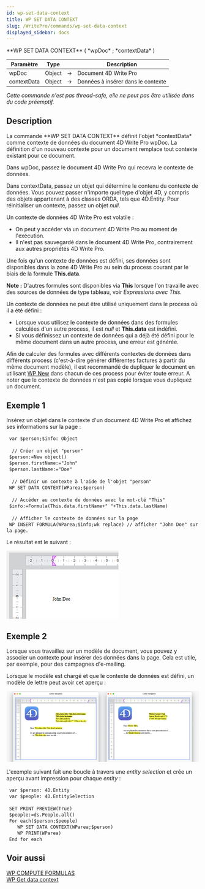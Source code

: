 ```yaml
---
id: wp-set-data-context
title: WP SET DATA CONTEXT
slug: /WritePro/commands/wp-set-data-context
displayed_sidebar: docs
---
```


<!--REF #_command_.WP SET DATA CONTEXT.Syntax-->**WP SET DATA CONTEXT** ( *wpDoc* ; *contextData* )<!-- END REF-->
<!--REF #_command_.WP SET DATA CONTEXT.Params-->
| Paramètre | Type |  | Description |
| --- | --- | --- | --- |
| wpDoc | Object | &#8594;  | Document 4D Write Pro |
| contextData | Object | &#8594;  | Données à insérer dans le contexte |

<!-- END REF-->

*Cette commande n'est pas thread-safe, elle ne peut pas être utilisée dans du code préemptif.*


## Description 

<!--REF #_command_.WP SET DATA CONTEXT.Summary-->La commande **WP SET DATA CONTEXT** définit l'objet *contextData* comme contexte de données du document 4D Write Pro wpDoc.<!-- END REF--> La définition d'un nouveau contexte pour un document remplace tout contexte existant pour ce document. 

Dans wpDoc, passez le document 4D Write Pro qui recevra le contexte de données. 

Dans contextData, passez un objet qui détermine le contenu du contexte de données. Vous pouvez passer n'importe quel type d'objet 4D, y compris des objets appartenant à des classes ORDA, tels que 4D.Entity. Pour réinitialiser un contexte, passez un objet *null*.

Un contexte de données 4D Write Pro est volatile : 

* On peut y accéder via un document 4D Write Pro au moment de l'exécution.
* Il n'est pas sauvegardé dans le document 4D Write Pro, contrairement aux autres propriétés 4D Write Pro.

Une fois qu'un contexte de données est défini, ses données sont disponibles dans la zone 4D Write Pro au sein du process courant par le biais de la formule **This.data**.

**Note :** D'autres formules sont disponibles via **This** lorsque l'on travaille avec des sources de données de type tableau, voir *Expressions avec This*.

Un contexte de données ne peut être utilisé uniquement dans le process où il a été défini :

* Lorsque vous utilisez le contexte de données dans des formules calculées d'un autre process, il est *null* et **This.data** est indéfini.
* Si vous définissez un contexte de données qui a déjà été défini pour le même document dans un autre process, une erreur est générée.

Afin de calculer des formules avec différents contextes de données dans différents process (c'est-à-dire générer différentes factures à partir du même document modèle), il est recommandé de dupliquer le document en utilisant [WP New](wp-new.md) dans chacun de ces process pour éviter toute erreur. A noter que le contexte de données n'est pas copié lorsque vous dupliquez un document.

## Exemple 1 

Insérez un objet dans le contexte d'un document 4D Write Pro et affichez ses informations sur la page :

```4d
 var $person;$info: Object
 
  // Créer un objet "person"
 $person:=New object()
 $person.firstName:="John"
 $person.lastName:="Doe"
 
  // Définir un contexte à l'aide de l'objet "person"
 WP SET DATA CONTEXT(WParea;$person)
 
  // Accéder au contexte de données avec le mot-clé "This"
 $info:=Formula(This.data.firstName+" "+This.data.lastName)
 
  // Afficher le contexte de données sur la page
 WP INSERT FORMULA(WParea;$info;wk replace) // afficher "John Doe" sur la page.
```

Le résultat est le suivant :

![](../../assets/en/WritePro/commands/pict5867255.en.png)

## Exemple 2 

Lorsque vous travaillez sur un modèle de document, vous pouvez y associer un contexte pour insérer des données dans la page. Cela est utile, par exemple, pour des campagnes d'e-mailing. 

Lorsque le modèle est chargé et que le contexte de données est défini, un modèle de lettre peut avoir cet aperçu :

![](../../assets/en/WritePro/commands/pict5867835.en.png)

L'exemple suivant fait une boucle à travers une *entity selection* et crée un aperçu avant impression pour chaque *entity* :

```4d
 var $person: 4D.Entity
 var $people: 4D.EntitySelection
 
 SET PRINT PREVIEW(True)
 $people:=ds.People.all()
 For each($person;$people)
    WP SET DATA CONTEXT(WParea;$person)
    WP PRINT(WParea)
 End for each
```

## Voir aussi 

  
[WP COMPUTE FORMULAS](wp-compute-formulas.md)  
[WP Get data context](wp-get-data-context.md)  